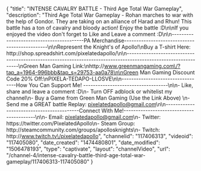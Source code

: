 {
    "title": "INTENSE CAVALRY BATTLE - Third Age Total War Gameplay",
    "description": "Third Age Total War Gameplay  - Rohan marches to war with the help of Gondor.  They are taking on an alliance of Harad and Rhun!  This battle has a ton of cavalry and bloody action!  Enjoy the battle :D\n\nIf you enjoyed the video don't forget to Like and Leave a comment :D\n\n-----------------------------------------PA Merchandise----------------------------------------------\n\nRepresent the Knight's of Apollo!\nBuy a T-shirt Here: http:\/\/shop.spreadshirt.com\/pixelatedapollo\/\n\n---------------------------------------------------------------------------------------------------------------\nGreen Man Gaming Link:\nhttp:\/\/www.greenmangaming.com\/?tap_a=1964-996bbb&tap_s=29753-aa0a78\n\nGreen Man Gaming Discount Code 20% Off:\nPIXELA-TEDAPO-LLOSVE\n\n----------------------------------How You Can Support Me! -----------------------------------\n\n- Like, share and leave a comment :D\n- Turn OFF adblock or whitelist my channel\n- Buy a Game from Green Man Gaming (Use the Link Above) \n- Send me a GREAT battle Replay: pixelatedapollo@gmail.com\n\n------------------------------------------Connect With Me!-----------------------------------------\n\n- Email: pixelatedapollo@gmail.com\n- Twitter: https:\/\/twitter.com\/PixelatedApollo\n- Steam Group:  http:\/\/steamcommunity.com\/groups\/apollosknights\n- Twitch: http:\/\/www.twitch.tv\/pixelatedapollo",
    "channelid": "117406313",
    "videoid": "117405080",
    "date_created": "1474480801",
    "date_modified": "1506478193",
    "type": "captivate",
    "layout": "channelVideo",
    "url": "\/channel-4\/intense-cavalry-battle-third-age-total-war-gameplay\/117406313-117405080"
}
